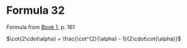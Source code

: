 # Formula 32

Formula from [Book 1](../Buch1.md), p. 161

$\cot{2\cdot\alpha} = \frac{\cot^{2}{\alpha} - 1}{2\cdot\cot{\alpha}}$
